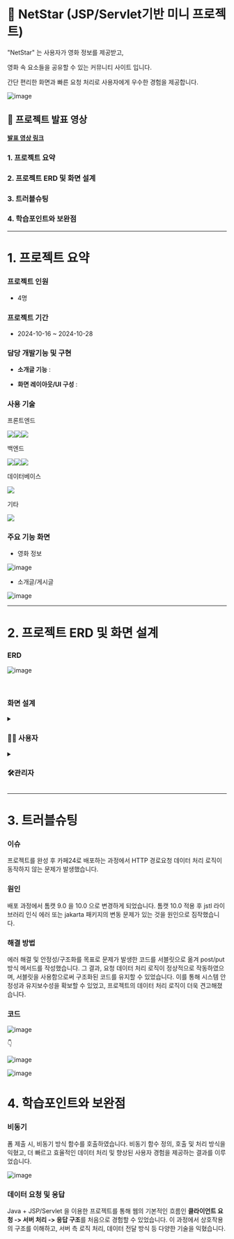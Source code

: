 # 🎥 **NetStar (JSP/Servlet기반 미니 프로젝트)**

<p>"NetStar" 는 사용자가 영화 정보를 제공받고, </p>
<p>영화 속 요소들을 공유할 수 있는 커뮤니티 사이트 입니다.</p>
<p>간단 편리한 화면과 빠른 요청 처리로 사용자에게 우수한 경험을 제공합니다.</p>

![image](https://github.com/user-attachments/assets/a7e9584d-44b8-4213-bf13-9c3dc7c9de45)

## 🎥 **프로젝트 발표 영상**  
<a href="https://youtu.be/tROcWjKgmTU?si=jT7TXKWd8OXaBon-" target="_blank">**발표 영상 링크**</a>



### 1. 프로젝트 요약
### 2. 프로젝트 ERD 및 화면 설계
### 3. 트러블슈팅 
### 4. 학습포인트와 보완점



---


# 1. **프로젝트 요약**

### 프로젝트 인원                 
- 4명                             

### 프로젝트 기간
- 2024-10-16 ~ 2024-10-28

### 담당 개발기능 및 구현
- **소개글 기능**
: 

- **화면 레이아웃/UI 구성**
:

### 사용 기술
<p>프론트엔드</p>
<p><img src="https://img.shields.io/badge/HTML5-E34F26?style=flat-square&logo=html5&logoColor=white"><img src="https://img.shields.io/badge/CSS3-1572B6?style=flat-square&logo=css3&logoColor=white"><img src="https://img.shields.io/badge/JavaScript-F7DF1E?style=flat-square&logo=javascript&logoColor=black"></p>
<p>백엔드</p>
<p><img src="https://img.shields.io/badge/Java-007396?style=flat-square&logo=java&logoColor=white"><img src="https://img.shields.io/badge/Servlet-007396?style=flat-square&logo=java&logoColor=white"><img src="https://img.shields.io/badge/JSP-007396?style=flat-square&logo=java&logoColor=white"></p>
<p>데이터베이스</p>
<p><img src="https://img.shields.io/badge/MySQL-4479A1?style=flat-square&logo=mysql&logoColor=white"></p>
<p>기타</p>
<p><img src="https://img.shields.io/badge/Figma-F24E1E?style=flat-square&logo=figma&logoColor=white"></p>

### 주요 기능 화면

- 영화 정보

![image](https://github.com/user-attachments/assets/bbda52df-747a-47a0-9ea4-801a007c1139)


- 소개글/게시글

![image](https://github.com/user-attachments/assets/9c379535-fa00-47d3-bf9d-b8ddf0d0f52e)


---


# 2. **프로젝트 ERD 및 화면 설계**

### ERD
  
![image](https://github.com/user-attachments/assets/dc1ade3b-5172-434c-a0f3-44d40c189b85)



&nbsp;
### 화면 설계

<details>
  <summary><h3>👨‍💻 <strong>사용자</strong></h3></summary>

![image](https://github.com/user-attachments/assets/d60cf186-d21b-42a4-ab31-4307a7b56f10)
![image](https://github.com/user-attachments/assets/d08327eb-b5f0-46a5-aacc-5b37a245ee78)
![image](https://github.com/user-attachments/assets/b313e903-cdb1-4fb4-b062-bfd76b2e8e2a)
![image](https://github.com/user-attachments/assets/f580fb55-ee95-4edd-8dbe-30947e69bbe6)
![image](https://github.com/user-attachments/assets/c7dfcb24-168b-4ca3-a0c6-02e5dc169a39)
![image](https://github.com/user-attachments/assets/6e6db105-b726-40e4-97cf-be9fddf63fff)


</details>

<details>
  <summary><h3>🛠️<strong>관리자</strong></h3></summary>

![image](https://github.com/user-attachments/assets/3627212d-cbb8-4726-80bd-6c680fc5b21a)
![image](https://github.com/user-attachments/assets/4bf0a1f3-8cf5-4ba4-a597-93dc9accf0cc)
![image](https://github.com/user-attachments/assets/924b98bc-163d-4381-a924-ec241b514172)
![image](https://github.com/user-attachments/assets/1cd423c9-2e35-4c23-b20c-89042d1cf74a)
![image](https://github.com/user-attachments/assets/45d0a623-6bbe-4ffb-9278-c68b1ef1d9a1)
![image](https://github.com/user-attachments/assets/36ac3217-61da-435a-94a3-fa9b86096e1d)
![image](https://github.com/user-attachments/assets/12c4096a-bd48-4bf8-a085-e63c660290ef)


</details>


---



# 3. **트러블슈팅**


### 이슈
  프로젝트를 완성 후 카페24로 배포하는 과정에서 HTTP 경로요청 데이터 처리 로직이 동작하지 않는 문제가 발생했습니다.
  

### 원인
  배포 과정에서 톰캣 9.0 을 10.0 으로 변경하게 되었습니다. 톰캣 10.0 적용 후 jstl 라이브러리 인식 에러 또는 jakarta 패키지의 변동 문제가 있는 것을 원인으로 짐작했습니다.
  

### 해결 방법
  에러 해결 및 안정성/구조화를 목표로 문제가 발생한 코드를 서블릿으로 옮겨 post/put 방식 메서드를 작성했습니다.
  그 결과, 요청 데이터 처리 로직이 정상적으로 작동하였으며, 서블릿을 사용함으로써 구조화된 코드를 유지할 수 있었습니다. 이를 통해 시스템 안정성과 유지보수성을 확보할 수 있었고, 프로젝트의 데이터 처리 로직이 더욱 견고해졌습니다.
  

### 코드

  ![image](https://github.com/user-attachments/assets/dbb169e4-c1ec-4a1e-b068-6ea960a3ba29)

  👇


  ![image](https://github.com/user-attachments/assets/e64e9377-c9bb-4521-84b7-6f0ae2b447b0)



  ![image](https://github.com/user-attachments/assets/17a3dd4b-722e-40f4-a913-b7bcb3a7fb51)





# 4. **학습포인트와 보완점**


### 비동기

폼 제출 시, 비동기 방식 함수를 호출하였습니다. 비동기 함수 정의, 호출 및 처리 방식을 익혔고, 더 빠르고 효율적인 데이터 처리 및 향상된 사용자 경험을 제공하는 결과를 이루었습니다.


![image](https://github.com/user-attachments/assets/1b83896a-d8aa-40ea-b0ed-320a66e44d4a)

### 데이터 요청 및 응답

Java + JSP/Servlet 을 이용한 프로젝트를 통해 웹의 기본적인 흐름인 **클라이언트 요청 -> 서버 처리 -> 응답 구조**를 처음으로 경험할 수 있었습니다. 이 과정에서 상호작용의 구조를 이해하고, 서버 측 로직 처리, 데이터 전달 방식 등 다양한 기술을 익혔습니다. 

